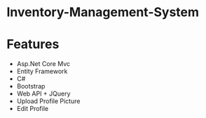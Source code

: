 # Inventory-Management-System
# Features

- Asp.Net Core Mvc
- Entity Framework
- C#
- Bootstrap
- Web API + JQuery
- Upload Profile Picture
- Edit Profile

